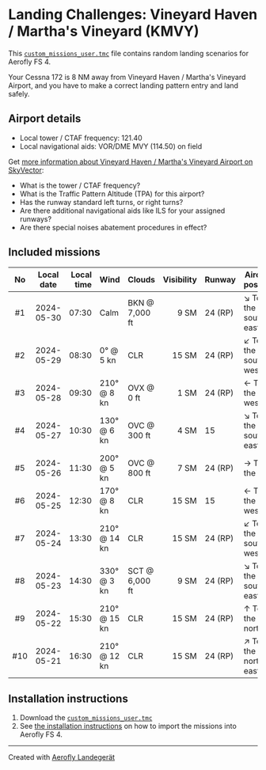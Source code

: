 # Landing Challenges: Vineyard Haven / Martha's Vineyard (KMVY)

This [`custom_missions_user.tmc`](./custom_missions_user.tmc) file contains random landing scenarios for Aerofly FS 4.

Your Cessna 172 is 8 NM away from Vineyard Haven / Martha's Vineyard Airport, and you have to make a correct landing pattern entry and land safely.

## Airport details

- Local tower / CTAF frequency: 121.40
- Local navigational aids: VOR/DME MVY (114.50) on field

Get [more information about Vineyard Haven / Martha's Vineyard Airport on SkyVector](https://skyvector.com/airport/KMVY):

- What is the tower / CTAF frequency?
- What is the Traffic Pattern Altitude (TPA) for this airport?
- Has the runway standard left turns, or right turns?
- Are there additional navigational aids like ILS for your assigned runways?
- Are there special noises abatement procedures in effect?

## Included missions

| No  | Local date | Local time | Wind         | Clouds         | Visibility | Runway  | Aircraft position    |
| :-: | ---------- | ---------: | ------------ | -------------- | ---------: | ------- | -------------------- |
| #1  | 2024-05-30 |      07:30 | Calm         | BKN @ 7,000 ft |       9 SM | 24 (RP) | ↘ To the south-east |
| #2  | 2024-05-29 |      08:30 | 0° @ 5 kn    | CLR            |      15 SM | 24 (RP) | ↙ To the south-west |
| #3  | 2024-05-28 |      09:30 | 210° @ 8 kn  | OVX @ 0 ft     |       1 SM | 24 (RP) | ← To the west        |
| #4  | 2024-05-27 |      10:30 | 130° @ 6 kn  | OVC @ 300 ft   |       4 SM | 15      | ↘ To the south-east |
| #5  | 2024-05-26 |      11:30 | 200° @ 5 kn  | OVC @ 800 ft   |       7 SM | 24 (RP) | → To the east        |
| #6  | 2024-05-25 |      12:30 | 170° @ 8 kn  | CLR            |      15 SM | 15      | ← To the west        |
| #7  | 2024-05-24 |      13:30 | 210° @ 14 kn | CLR            |      15 SM | 24 (RP) | ↙ To the south-west |
| #8  | 2024-05-23 |      14:30 | 330° @ 3 kn  | SCT @ 6,000 ft |       9 SM | 24 (RP) | ↘ To the south-east |
| #9  | 2024-05-22 |      15:30 | 210° @ 15 kn | CLR            |      15 SM | 24 (RP) | ↑ To the north       |
| #10 | 2024-05-21 |      16:30 | 210° @ 12 kn | CLR            |      15 SM | 24 (RP) | ↗ To the north-east |

## Installation instructions

1. Download the [`custom_missions_user.tmc`](./custom_missions_user.tmc)
2. See [the installation instructions](https://fboes.github.io/aerofly-missions/docs/generic-installation.html) on how to import the missions into Aerofly FS 4.

---

Created with [Aerofly Landegerät](https://github.com/fboes/aerofly-patterns)
